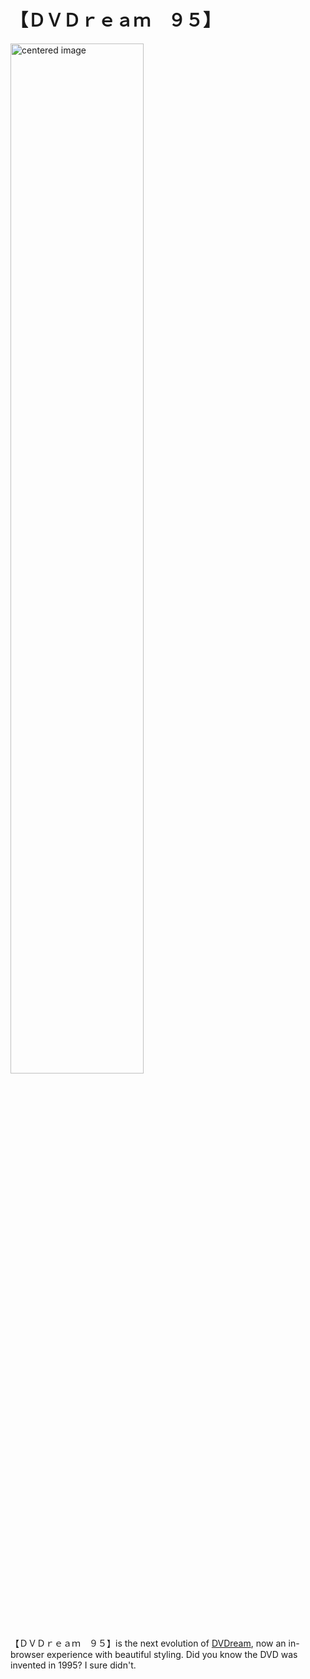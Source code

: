 
# 【ＤＶＤｒｅａｍ　９５】

<img src="https://user-images.githubusercontent.com/76632760/222923761-62d5a4e1-2292-49e6-b2f4-3e14b7b3b55e.jpg" width="65%" alt="centered image">

【ＤＶＤｒｅａｍ　９５】is the next evolution of [DVDream](https://github.com/jbecker7/DVDream), now an in-browser experience with beautiful styling. Did you know the DVD was invented in 1995? I sure didn't. 
